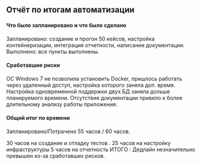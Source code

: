 ## Отчёт по итогам автоматизации

#### Что было запланировано и что было сделано

Запланировано: создание и прогон 50 кейсов, настройка контейнеризации, интеграция отчетности, написание документации.
Выполнено: все пункты выполнены.
#### Сработавшие риски
   ОС Windows 7 не позволила установить Docker, пришлось работать через удаленный доступ, настройка которого заняла доп. время.
   Настройка одновременной поддержки двух БД заняла дольше планируемого времени.
   Отсутствие документации привело к более длительному анализу работы приложения.

#### Общий итог по времени

Запланировано/Потрачено 55 часов / 60 часов.

   30 часов на создание и отладку тестов .
   25 часов на настройку инфраструктуры
   5 часов на отчетность
   ИТОГО : Дедлайн незначительно превышен из-за сработавших рисков.